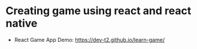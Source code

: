 # Creating game using react and react native

- React Game App Demo: https://dev-t2.github.io/learn-game/
